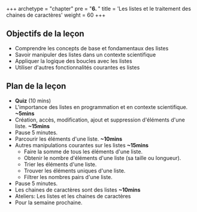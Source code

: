 +++
archetype = "chapter"
pre = "<b>6. </b>"
title = 'Les listes et le traitement des chaines de caractères'
weight = 60
+++

## Objectifs de la leçon

- Comprendre les concepts de base et fondamentaux des listes
- Savoir manipuler des listes dans un contexte scientifique
- Appliquer la logique des boucles avec les listes
- Utiliser d'autres fonctionnalités courantes es listes


## Plan de la leçon

- **Quiz** (10 mins)
- L'importance des listes en programmation et en contexte scientifique.       **~5mins**
- Création, accès, modification, ajout et suppression d'éléments d'une liste. **~15mins**
- Pause 5 minutes.
- Parcourir les éléments d'une liste. **~10mins**
- Autres manipulations courantes sur les listes **~15mins**
	- Faire la somme de tous les éléments d'une liste.
	- Obtenir le nombre d'éléments d'une liste (sa taille ou longueur).
	- Trier les éléments d'une liste.
	- Trouver les éléments uniques d'une liste.
	- Filtrer les nombres pairs d'une liste.
- Pause 5 minutes.
- Les chaines de caractères sont des listes **~10mins**
- Ateliers: Les listes et les chaines de caractères
- Pour la semaine prochaine.
